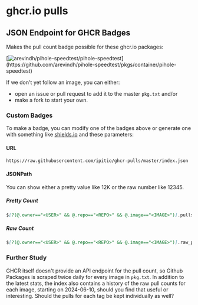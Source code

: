 # ghcr.io pulls

## JSON Endpoint for GHCR Badges

Makes the pull count badge possible for these ghcr.io packages:

[![arevindh/pihole-speedtest/pihole-speedtest](https://img.shields.io/badge/dynamic/json?url=https%3A%2F%2Fraw.githubusercontent.com%2Fipitio%2Fghcr-pulls%2Fmaster%2Findex.json&query=%24%5B%3F(%40.owner%3D%3D%22arevindh%22%20%26%26%20%40.repo%3D%3D%22pihole-speedtest%22%20%26%26%20%40.image%3D%3D%22pihole-speedtest%22)%5D.pulls&label=pihole-speedtest)](https://github.com/arevindh/pihole-speedtest/pkgs/container/pihole-speedtest)

If we don't yet follow an image, you can either:

* open an issue or pull request to add it to the master `pkg.txt` and/or
* make a fork to start your own.

### Custom Badges

To make a badge, you can modify one of the badges above or generate one with something like [shields.io](https://shields.io/badges/dynamic-json-badge) and these parameters:

#### URL

```markdown
https://raw.githubusercontent.com/ipitio/ghcr-pulls/master/index.json
```

#### JSONPath

You can show either a pretty value like 12K or the raw number like 12345.

##### Pretty Count

```markdown
$[?(@.owner=="<USER>" && @.repo=="<REPO>" && @.image=="<IMAGE>")].pulls
```

##### Raw Count

```markdown
$[?(@.owner=="<USER>" && @.repo=="<REPO>" && @.image=="<IMAGE>")].raw_pulls
```

### Further Study

GHCR itself doesn't provide an API endpoint for the pull count, so Github Packages is scraped twice daily for every image in `pkg.txt`. In addition to the latest stats, the index also contains a history of the raw pull counts for each image, starting on 2024-06-10, should you find that useful or interesting. Should the pulls for each tag be kept individually as well?
